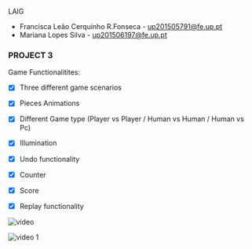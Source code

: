 LAIG 

- Francisca Leão Cerquinho R.Fonseca - up201505791@fe.up.pt
- Mariana Lopes Silva - up201506197@fe.up.pt

### PROJECT 3

Game Functionalitites: 

- [x] Three different game scenarios
- [x] Pieces Animations
- [x] Different Game type (Player vs Player / Human vs Human / Human vs Pc) 
- [X] Illumination
- [x] Undo functionality 
- [X] Counter
- [X] Score
- [X] Replay functionality


![video](https://user-images.githubusercontent.com/22794956/34442810-9d1e4bac-ecbc-11e7-9982-2945014af4ed.gif)

![video 1](https://user-images.githubusercontent.com/22794956/34443318-3b4c4bec-ecbf-11e7-9bc9-c3fc0004ddbb.gif)


